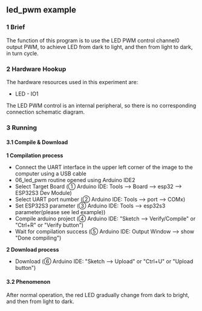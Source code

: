 ## led_pwm example

### 1 Brief

The function of this program is to use the LED PWM control  channel0 output PWM, to achieve LED from dark to light, and then from light to dark, in turn cycle.

### 2 Hardware Hookup

The hardware resources used in this experiment are:

- LED - IO1

The LED PWM control is an internal peripheral, so there is no corresponding connection schematic diagram.

### 3 Running

#### 3.1 Compile & Download

**1 Compilation process**

- Connect the UART interface in the upper left corner of the image to the computer using a USB cable
- 06_led_pwm routine opened using Arduino IDE2
- Select Target Board (① Arduino IDE: Tools --> Board --> esp32 --> ESP32S3 Dev Module)
- Select UART port number (② Arduino IDE: Tools --> port --> COMx)
- Set ESP32S3 parameter (③ Arduino IDE: Tools --> esp32s3 parameter(please see led example))
- Compile arduino project (④ Arduino IDE: "Sketch --> Verify/Compile" or "Ctrl+R" or "Verify button")
- Wait for compilation success (⑤ Arduino IDE: Output Window --> show "Done compiling")

**2 Download process**

- Download (⑥ Arduino IDE: "Sketch --> Upload" or "Ctrl+U" or "Upload button")

#### 3.2 Phenomenon

After normal operation, the red LED gradually change from dark to bright, and then from light to dark.
